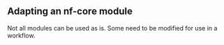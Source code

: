 ## Adapting an nf-core module

Not all modules can be used as is. Some need to
be modified for use in a workflow.
